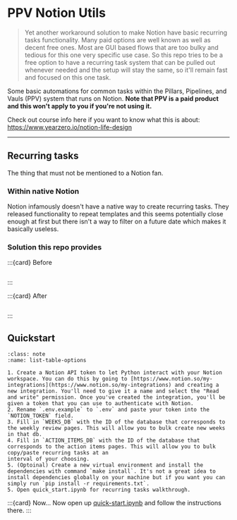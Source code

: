 # PPV Notion Utils

> Yet another workaround solution to make Notion have basic recurring tasks functionality. Many paid options are well known as well as decent
> free ones. Most are GUI based flows that are too bulky and tedious for this one very specific use case. So this repo tries to be a free option
> to have a recurring task system that can be pulled out whenever needed and the setup will stay the same, so it'll remain fast and focused on
> this one task.

Some basic automations for common tasks within the Pillars, Pipelines, and Vauls (PPV) system that runs on Notion. **Note that PPV is a paid product and this won't apply to you if you're not using it.**

Check out course info here if you want to know what this is about:
https://www.yearzero.io/notion-life-design

---

## Recurring tasks

The thing that must not be mentioned to a Notion fan.

### Within native Notion

Notion infamously doesn't have a native way to create recurring tasks. They released functionality to repeat templates and this seems potentially close enough at first
but there isn't a way to filter on a future date which makes it basically useless.

### Solution this repo provides

:::{card} Before

```{image} _static/recurring_task_before.png

```

:::

:::{card} After

```{image} _static/recurring_task_after.png

```

:::

## Quickstart

```{admonition} Copied from README.md
:class: note
:name: list-table-options

1. Create a Notion API token to let Python interact with your Notion workspace. You can do this by going to [https://www.notion.so/my-integrations](https://www.notion.so/my-integrations) and creating a new integration. You'll need to give it a name and select the "Read and write" permission. Once you've created the integration, you'll be given a token that you can use to authenticate with Notion.
2. Rename `.env.example` to `.env` and paste your token into the `NOTION_TOKEN` field.
3. Fill in `WEEKS_DB` with the ID of the database that corresponds to the weekly review pages. This will allow you to bulk create new weeks in that db.
4. Fill in `ACTION_ITEMS_DB` with the ID of the database that corresponds to the action items pages. This will allow you to bulk copy/paste recurring tasks at an
interval of your choosing.
5. (Optoinal) Create a new virtual environment and install the dependencies with command `make install`. It's not a great idea to install dependencies globally on your machine but if you want you can simply run `pip install -r requirements.txt`.
5. Open quick_start.ipynb for recurring tasks walkthrough.

```

:::{card} Now...
Now open up [quick-start.ipynb](https://github.com/GlobalMin/ppv-notion-utils/blob/e4e4f082957834a124b049f70c651fdabff176d2/quick_start.ipynb) and follow the instructions there.
:::
